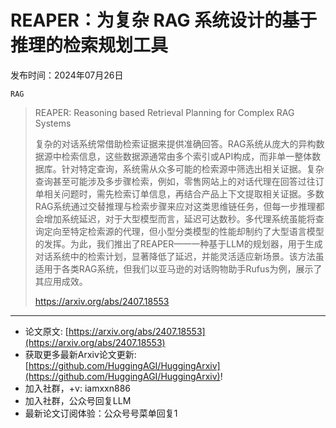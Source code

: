 # REAPER：为复杂 RAG 系统设计的基于推理的检索规划工具
发布时间：2024年07月26日

`RAG`
> REAPER: Reasoning based Retrieval Planning for Complex RAG Systems
>
> 复杂的对话系统常借助检索证据来提供准确回答。RAG系统从庞大的异构数据源中检索信息，这些数据源通常由多个索引或API构成，而非单一整体数据库。针对特定查询，系统需从众多可能的检索源中筛选出相关证据。复杂查询甚至可能涉及多步骤检索，例如，零售网站上的对话代理在回答过往订单相关问题时，需先检索订单信息，再结合产品上下文提取相关证据。多数RAG系统通过交替推理与检索步骤来应对这类思维链任务，但每一步推理都会增加系统延迟，对于大型模型而言，延迟可达数秒。多代理系统虽能将查询定向至特定检索源的代理，但小型分类模型的性能却制约了大型语言模型的发挥。为此，我们推出了REAPER——一种基于LLM的规划器，用于生成对话系统中的检索计划，显著降低了延迟，并能灵活适应新场景。该方法虽适用于各类RAG系统，但我们以亚马逊的对话购物助手Rufus为例，展示了其应用成效。
>
> https://arxiv.org/abs/2407.18553


<hr />

- 论文原文: [https://arxiv.org/abs/2407.18553](https://arxiv.org/abs/2407.18553)
- 获取更多最新Arxiv论文更新: [https://github.com/HuggingAGI/HuggingArxiv](https://github.com/HuggingAGI/HuggingArxiv)!
- 加入社群，+v: iamxxn886
- 加入社群，公众号回复LLM
- 最新论文订阅体验：公众号号菜单回复1